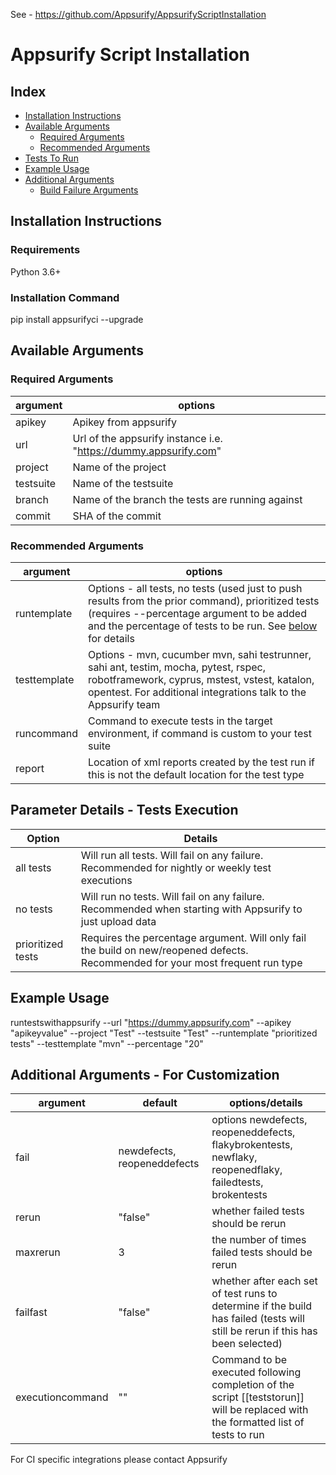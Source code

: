 See - https://github.com/Appsurify/AppsurifyScriptInstallation

# Appsurify Script Installation

## Index
- [Installation Instructions](#install)
- [Available Arguments](#available_arguments)
  - [Required Arguments](#required_arguments)
  - [Recommended Arguments](#recommended_arguments)
- [Tests To Run](#teststorun)
- [Example Usage](#example_usage)
- [Additional Arguments](#additional_arguments)
  - [Build Failure Arguments](#build_failure_arguments)


## <a id="install"></a>Installation Instructions

### Requirements

Python 3.6+

### Installation Command

pip install appsurifyci --upgrade

## <a id="available_arguments"></a>Available Arguments
 
### <a id="required_arguments"></a>Required Arguments 

| argument | options |
| --- | --- |
| apikey | Apikey from appsurify |
| url | Url of the appsurify instance i.e. "https://dummy.appsurify.com"|
| project | Name of the project |
| testsuite | Name of the testsuite |
| branch | Name of the branch the tests are running against |
| commit | SHA of the commit |

### <a id="recommended_arguments"></a>Recommended Arguments
| argument | options |
| --- | --- |
| runtemplate  | Options - all tests, no tests (used just to push results from the prior command), prioritized tests (requires --percentage argument to be added and the percentage of tests to be run.  See [below](#teststorun) for details |
| testtemplate | Options - mvn, cucumber mvn, sahi testrunner, sahi ant, testim, mocha, pytest, rspec, robotframework, cyprus, mstest, vstest, katalon, opentest.  For additional integrations talk to the Appsurify team |
| runcommand | Command to execute tests in the target environment, if command is custom to your test suite |
| report | Location of xml reports created by the test run if this is not the default location for the test type |


## <a id="teststorun"></a>Parameter Details - Tests Execution  

| Option | Details |
| --- | --- |
| all tests | Will run all tests.  Will fail on any failure.  Recommended for nightly or weekly test executions |
| no tests | Will run no tests.  Will fail on any failure.  Recommended when starting with Appsurify to just upload data |
| prioritized tests | Requires the percentage argument.  Will only fail the build on new/reopened defects.  Recommended for your most frequent run type |


## <a id="example_usage"></a>Example Usage

runtestswithappsurify --url "https://dummy.appsurify.com" --apikey "apikeyvalue" --project "Test" --testsuite "Test" --runtemplate "prioritized tests" --testtemplate "mvn" --percentage "20"

## <a id="additional_arguments"></a>Additional Arguments - For Customization

| argument | default | options/details |
| --- | --- | --- |
| fail | newdefects, reopeneddefects | options newdefects, reopeneddefects, flakybrokentests, newflaky, reopenedflaky, failedtests, brokentests |
| rerun | "false" | whether failed tests should be rerun |
| maxrerun | 3 | the number of times failed tests should be rerun |
| failfast | "false" | whether after each set of test runs to determine if the build has failed (tests will still be rerun if this has been selected) |
| executioncommand | "" | Command to be executed following completion of the script [[teststorun]] will be replaced with the formatted list of tests to run |

For CI specific integrations please contact Appsurify

